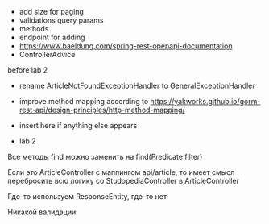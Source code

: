- add size for paging
- validations query params
- methods
- endpoint for adding
- https://www.baeldung.com/spring-rest-openapi-documentation
- ControllerAdvice

before lab 2
- rename ArticleNotFoundExceptionHandler to GeneralExceptionHandler
- improve method mapping according to https://yakworks.github.io/gorm-rest-api/design-principles/http-method-mapping/
- insert here if anything else appears

- lab 2

Все методы find можно заменить на find(Predicate filter)

Если это ArticleController с маппингом api/article, то имеет смысл перебросить всю логику со StudopediaController в ArticleController

Где-то используем ResponseEntity, где-то нет

Никакой валидации
